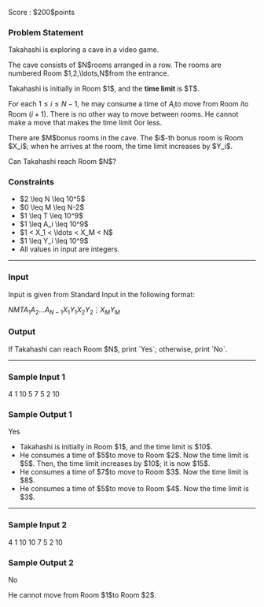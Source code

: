 
<div>

<span>

<span>

<p>
Score : $200$points
</p>

<div>

<section>

### **Problem Statement**

<p>
Takahashi is exploring a cave in a video game.
</p>

<p>
The cave consists of $N$rooms arranged in a row.  The rooms are numbered Room $1,2,\ldots,N$from the entrance.  
</p>

<p>
Takahashi is initially in Room $1$, and the 
<strong>
time limit
</strong>
is $T$.

For each $1 \leq i \leq N-1$, he may consume a time of $A_i$to move from Room $i$to Room $(i+1)$.  There is no other way to move between rooms.
He cannot make a move that makes the time limit $0$or less.
</p>

<p>
There are $M$bonus rooms in the cave.  The $i$-th bonus room is Room $X_i$; when he arrives at the room, the time limit increases by $Y_i$.
</p>

<p>
Can Takahashi reach Room $N$?
</p>

</section>

</div>

<div>

<section>

### **Constraints**

<ul>

<li>
$2 \leq N \leq 10^5$
</li>

<li>
$0 \leq M \leq N-2$
</li>

<li>
$1 \leq T \leq 10^9$
</li>

<li>
$1 \leq A_i \leq 10^9$
</li>

<li>
$1 < X_1 < \ldots < X_M < N$
</li>

<li>
$1 \leq Y_i \leq 10^9$
</li>

<li>
All values in input are integers.
</li>

</ul>

</section>

</div>

---

<div>

<div>

<section>

### **Input**

<p>
Input is given from Standard Input in the following format:
</p>

<div>

$N$$M$$T$$A_1$$A_2$$\ldots$$A_{N-1}$$X_1$$Y_1$$X_2$$Y_2$$\vdots$$X_M$$Y_M$
</div>

</section>

</div>

<div>

<section>

### **Output**

<p>
If Takahashi can reach Room $N$, print `Yes`; otherwise, print `No`.
</p>

</section>

</div>

</div>

---

<div>

<section>

### **Sample Input 1**

<div>

4 1 10
5 7 5
2 10

</div>

</section>

</div>

<div>

<section>

### **Sample Output 1**

<div>

Yes

</div>

<ul>

<li>
Takahashi is initially in Room $1$, and the time limit is $10$.
</li>

<li>
He consumes a time of $5$to move to Room $2$.  Now the time limit is $5$.  Then, the time limit increases by $10$; it is now $15$.
</li>

<li>
He consumes a time of $7$to move to Room $3$.  Now the time limit is $8$.
</li>

<li>
He consumes a time of $5$to move to Room $4$.  Now the time limit is $3$.
</li>

</ul>

</section>

</div>

---

<div>

<section>

### **Sample Input 2**

<div>

4 1 10
10 7 5
2 10

</div>

</section>

</div>

<div>

<section>

### **Sample Output 2**

<div>

No

</div>

<p>
He cannot move from Room $1$to Room $2$.
</p>

</section>

</div>

</span>

</span>

</div>

